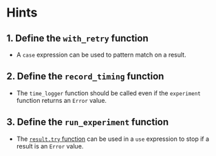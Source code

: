 # Hints

## 1. Define the `with_retry` function

- A `case` expression can be used to pattern match on a result.

## 2. Define the `record_timing` function

- The `time_logger` function should be called even if the `experiment` function returns an `Error` value.

## 3. Define the `run_experiment` function

- The [`result.try` function][result-try] can be used in a `use` expression to stop if a result is an `Error` value.

[result-try]: https://hexdocs.pm/gleam_stdlib/gleam/result.html#try
